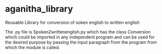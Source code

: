 # aganitha_library
Reusable Library for conversion of soken english to written english

The .py file is Spoken2writtenenglish.py which has the class Conversion which could be imported in any independent program and 
can be used for the desired purpose by passing the input paragraph from the program from which the module is called.
